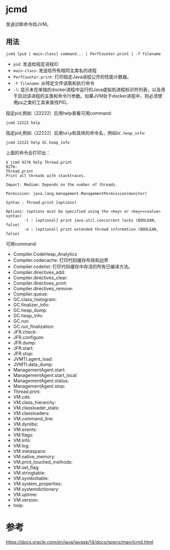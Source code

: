 # jcmd
发送诊断命令给JVM。

## 用法
```shell
jcmd [pid | main-class] command... | PerfCounter.print | -f filename
```
- `pid`: 发送给指定进程ID
- `main-class`: 发送给所有相同主类名的进程
- `PerfCounter.print`: 打印指定Java进程公开的性能计数器。
- `-f filename`: 从特定文件读取和执行命令
- `-l`: 显示未在单独的docker进程中运行的Java虚拟机进程标识符列表，以及用于启动该进程的主类和命令行参数。如果JVM处于docker进程中，则必须使用ps之类的工具来查找PID。


指定pid,例如（22222）后用help查看可用command:
```shell
jcmd 22222 help
```

指定pid,例如（22222）后用`help`和具体的命令名，例如`GC.heap_info`:
```shell
jcmd 22222 help GC.heap_info
```

上面的命令会打印出：
```shell
$ jcmd 9276 help Thread.print
9276:
Thread.print
Print all threads with stacktraces.

Impact: Medium: Depends on the number of threads.

Permission: java.lang.management.ManagementPermission(monitor)

Syntax : Thread.print [options]

Options: (options must be specified using the <key> or <key>=<value> syntax)
        -l : [optional] print java.util.concurrent locks (BOOLEAN, false)
        -e : [optional] print extended thread information (BOOLEAN, false)
```

可用command:
- Compiler.CodeHeap_Analytics
- Compiler.codecache: 打印代码缓存布局和边界
- Compiler.codelist: 打印代码缓存中存活的所有已编译方法。
- Compiler.directives_add:
- Compiler.directives_clear:
- Compiler.directives_print:
- Compiler.directives_remove:
- Compiler.queue:
- GC.class_histogram:
- GC.finalizer_info:
- GC.heap_dump:
- GC.heap_info:
- GC.run:
- GC.run_finalization:
- JFR.check:
- JFR.configure:
- JFR.dump:
- JFR.start:
- JFR.stop:
- JVMTI.agent_load:
- JVMTI.data_dump:
- ManagementAgent.start:
- ManagementAgent.start_local:
- ManagementAgent.status:
- ManagementAgent.stop:
- Thread.print:
- VM.cds:
- VM.class_hierarchy:
- VM.classloader_stats:
- VM.classloaders:
- VM.command_line:
- VM.dynlibs:
- VM.events:
- VM.flags:
- VM.info:
- VM.log:
- VM.metaspace:
- VM.native_memory:
- VM.print_touched_methods:
- VM.set_flag:
- VM.stringtable:
- VM.symboltable:
- VM.system_properties:
- VM.systemdictionary:
- VM.uptime:
- VM.version:
- help:


# 参考
https://docs.oracle.com/en/java/javase/14/docs/specs/man/jcmd.html